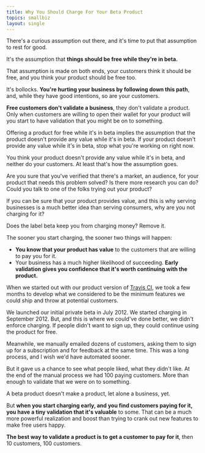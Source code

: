 ```yaml
---
title: Why You Should Charge For Your Beta Product
topics: smallbiz
layout: single
---
```

There's a curious assumption out there, and it's time to put that assumption to
rest for good.

It's the assumption that **things should be free while they're in beta.**

That assumption is made on both ends, your customers think it should be free,
and you think your product should be free too.

It's bollocks. **You're hurting your business by following down this path**,
and, while they have good intentions, so are your customers.

**Free customers don't validate a business**, they don't validate a product.
Only when customers are willing to open their wallet for your product will you
start to have validation that you might be on to something.

Offering a product for free while it's in beta implies the assumption that the
product doesn't provide any value while it's in beta. If your product doesn't
provide any value while it's in beta, stop what you're working on right now.

You think your product doesn't provide any value while it's in beta, and neither
do your customers. At least that's how the assumption goes.

Are you sure that you've verified that there's a market, an audience, for your
product that needs this problem solved? Is there more research you can do? Could
you talk to one of the folks trying out your product?

If you can be sure that your product provides value, and this is why serving
businesses is a much better idea than serving consumers, why are you not
charging for it?

Does the label beta keep you from charging money? Remove it.

The sooner you start charging, the sooner two things will happen:

* **You know that your product has value** to the customers that are willing to
  pay you for it.
* Your business has a much higher likelihood of succeeding. **Early validation
  gives you confidence that it's worth continuing with the product.**

When we started out with our product version of [Travis
CI](https://travis-ci.com), we took a few months to develop what we considered
to be the minimum features we could ship and throw at potential customers.

We launched our initial private beta in July 2012. We started charging in
September 2012. But, and this is where we could've done better, we didn't
enforce charging. If people didn't want to sign up, they could continue using
the product for free.

Meanwhile, we manually emailed dozens of customers, asking them to sign up for a
subscription and for feedback at the same time. This was a long process, and I
wish we'd have automated sooner.

But it gave us a chance to see what people liked, what they didn't like. At the
end of the manual process we had 100 paying customers. More than enough to
validate that we were on to something.

A beta product doesn't make a product, let alone a business, yet.

But **when you start charging early, and you find customers paying for it, you
have a tiny validation that it's valuable** to some. That can be a much more
powerful realization and boost than trying to crank out new features to make
free users happy.

**The best way to validate a product is to get a customer to pay for it**, then
10 customers, 100 customers.
